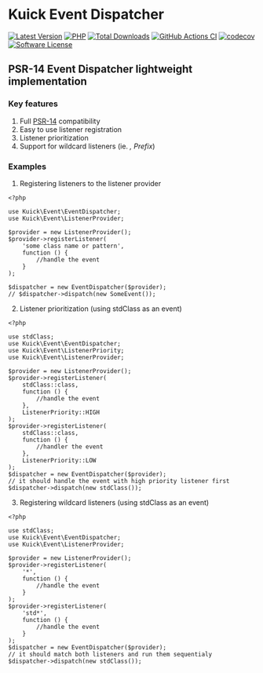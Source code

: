 # Kuick Event Dispatcher
[![Latest Version](https://img.shields.io/github/release/milejko/kuick-event-dispatcher.svg?cacheSeconds=3600)](https://github.com/milejko/kuick-event-dispatcher/releases)
[![PHP](https://img.shields.io/badge/PHP-8.2%20|%208.3%20|%208.4-blue?logo=php&cacheSeconds=3600)](https://www.php.net)
[![Total Downloads](https://img.shields.io/packagist/dt/kuick/event-dispatcher.svg?cacheSeconds=3600)](https://packagist.org/packages/kuick/event-dispatcher)
[![GitHub Actions CI](https://github.com/milejko/kuick-event-dispatcher/actions/workflows/ci.yml/badge.svg)](https://github.com/milejko/kuick-event-dispatcher/actions/workflows/ci.yml)
[![codecov](https://codecov.io/gh/milejko/kuick-event-dispatcher/graph/badge.svg?token=M3FW3XYJ5J)](https://codecov.io/gh/milejko/kuick-event-dispatcher)
[![Software License](https://img.shields.io/badge/license-MIT-brightgreen.svg?cacheSeconds=14400)](LICENSE)

## PSR-14 Event Dispatcher lightweight implementation

### Key features
1. Full [PSR-14](https://www.php-fig.org/psr/psr-14/) compatibility
2. Easy to use listener registration
3. Listener prioritization
4. Support for wildcard listeners (ie. *, Prefix*)

### Examples
1. Registering listeners to the listener provider
```
<?php

use Kuick\Event\EventDispatcher;
use Kuick\Event\ListenerProvider;

$provider = new ListenerProvider();
$provider->registerListener(
    'some class name or pattern',
    function () {
        //handle the event
    }
);

$dispatcher = new EventDispatcher($provider);
// $dispatcher->dispatch(new SomeEvent());
```
2. Listener prioritization (using stdClass as an event)
```
<?php

use stdClass;
use Kuick\Event\EventDispatcher;
use Kuick\Event\ListenerPriority;
use Kuick\Event\ListenerProvider;

$provider = new ListenerProvider();
$provider->registerListener(
    stdClass::class,
    function () {
        //handle the event
    },
    ListenerPriority::HIGH
);
$provider->registerListener(
    stdClass::class,
    function () {
        //handler the event
    },
    ListenerPriority::LOW
);
$dispatcher = new EventDispatcher($provider);
// it should handle the event with high priority listener first
$dispatcher->dispatch(new stdClass());
```
3. Registering wildcard listeners (using stdClass as an event)
```
<?php

use stdClass;
use Kuick\Event\EventDispatcher;
use Kuick\Event\ListenerProvider;

$provider = new ListenerProvider();
$provider->registerListener(
    '*',
    function () {
        //handle the event
    }
);
$provider->registerListener(
    'std*',
    function () {
        //handle the event
    }
);
$dispatcher = new EventDispatcher($provider);
// it should match both listeners and run them sequentialy
$dispatcher->dispatch(new stdClass());
```
